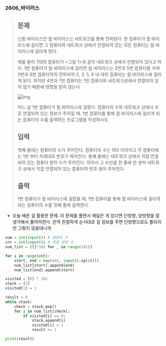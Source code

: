 ### 2606_바이러스

> ## 문제
>
> 신종 바이러스인 웜 바이러스는 네트워크를 통해 전파된다. 한 컴퓨터가 웜 바이러스에 걸리면 그 컴퓨터와 네트워크 상에서 연결되어 있는 모든 컴퓨터는 웜 바이러스에 걸리게 된다.
>
> 예를 들어 7대의 컴퓨터가 <그림 1>과 같이 네트워크 상에서 연결되어 있다고 하자. 1번 컴퓨터가 웜 바이러스에 걸리면 웜 바이러스는 2번과 5번 컴퓨터를 거쳐 3번과 6번 컴퓨터까지 전파되어 2, 3, 5, 6 네 대의 컴퓨터는 웜 바이러스에 걸리게 된다. 하지만 4번과 7번 컴퓨터는 1번 컴퓨터와 네트워크상에서 연결되어 있지 않기 때문에 영향을 받지 않는다.
>
> ![img](https://www.acmicpc.net/upload/images/zmMEZZ8ioN6rhCdHmcIT4a7.png)
>
> 어느 날 1번 컴퓨터가 웜 바이러스에 걸렸다. 컴퓨터의 수와 네트워크 상에서 서로 연결되어 있는 정보가 주어질 때, 1번 컴퓨터를 통해 웜 바이러스에 걸리게 되는 컴퓨터의 수를 출력하는 프로그램을 작성하시오.
>
> ## 입력
>
> 첫째 줄에는 컴퓨터의 수가 주어진다. 컴퓨터의 수는 100 이하이고 각 컴퓨터에는 1번 부터 차례대로 번호가 매겨진다. 둘째 줄에는 네트워크 상에서 직접 연결되어 있는 컴퓨터 쌍의 수가 주어진다. 이어서 그 수만큼 한 줄에 한 쌍씩 네트워크 상에서 직접 연결되어 있는 컴퓨터의 번호 쌍이 주어진다.
>
> ## 출력
>
> 1번 컴퓨터가 웜 바이러스에 걸렸을 때, 1번 컴퓨터를 통해 웜 바이러스에 걸리게 되는 컴퓨터의 수를 첫째 줄에 출력한다.



- 오늘 배운 걸 활용한 문제. 이 문제를 풀면서 깨달은 게 있다면 단방향, 양방향을 잘 생각해서 풀어야한다. 만약 친절하게 순서대로 길 정보를 주면 단방향으로도 풀리지만 그렇지 않을테니까

```python
num = int(input()) # 컴퓨터 수
cnt = int(input()) # 연결 쌍의 수
num_list = [[]*101 for _ in range(101)]

for i in range(cnt):
    start, end = map(int, input().split())
    num_list[start].append(end)
    num_list[end].append(start)

visited = [0] * 101
stack = [1]
visited[1] = 1

result = 0
while stack:
    check = stack.pop()
    for i in num_list[check]:
        if visited[i] == 0:
            stack.append(i)
            visited[i] = 1
            result += 1

print(result)
```

